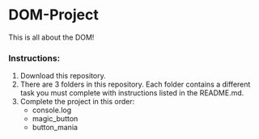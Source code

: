 # DOM-Project

This is all about the DOM!

### Instructions:

1. Download this repository.
2. There are 3 folders in this repository. Each folder contains a different task you must complete with instructions listed in the README.md.
3. Complete the project in this order:
    * console.log
    * magic_button
    * button_mania
